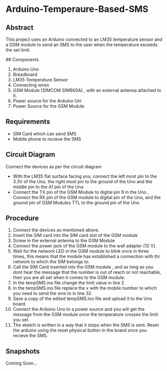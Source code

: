 # Arduino-Temperaure-Based-SMS
## Abstract
<p> This project uses an Arduino connected to an LM35 temperature sensor and a GSM module to send an SMS to the user when the temperature exceeds the set limit.</p>
## Components
<ol>
  <li>Arduino Uno</li>
  <li>Breadboard</li>
  <li>LM35 Temperature Sensor</li>
  <li>Connecting wires</li>
  <li>GSM Module [SIMCOM SIM900A] , with an external antenna attached to it.</li>
  <li>Power source for the Arduino Uni</li>
  <li>Power Source for the GSM Module</li>
</ol>

## Requirements
<ul>
  <li> SIM Card which can send SMS </li>
  <li> Mobile phone to recieve the SMS </li>
</ul>

## Circuit Diagram
Connect the devices as per the circuit diagram
<ul>
  <li> With the LM35 flat surface facing you, connect the left most pin to the 3.3V of the Uno, the right most pin to the ground of the Uno and the middle pin to the A1 pin of the Uno </li>
  <li> Connect the TX pin of the GSM Module to digital pin 9 in the Uno , Connect the RX pin of the GSM module to digital pin of the Uno, and the ground pin of GSM Modules TTL to the ground pin of the Uno </li>
</ul>

## Procedure

<ol>
  <li> Connect the devices as mentioned above.</li>
  <li> Insert the SIM card into the SIM card slot of the GSM module</li>
  <li> Screw in the external antenna to the GSM Module</li>
  <li> Connect the power jack of the GSM module to the wall adapter [12 V].</li>
  <li> Wait for the network LED in the GSM module to blink once in three times, this means that the module has established a connection with thr network to which the SIM belongs to.</li>
  <li> Call the SIM Card inserted into the GSM module , and as long as you dont hear the message that the number is out of reach or not reachable, then you are all set when it comes to the GSM module.</li>
  <li> In the tempSMS.ino file change the limit value in line 2.</li>
  <li> In the tempSMS.ino file replace the x with the mobile number to which you need to send the sms to in line 32.</li>
  <li> Save a copy of the edited tempSMS.ino file and upload it to the Uno board. </li>
  <li> Connect the Arduino Uno to a power source and you will get the message from the GSM module once the temperature crosses the limit you set. </li>
  <li> The sketch is written in a way that it stops when the SMS is sent. Reset the arduino using the reset physical button in the board once you recieve the SMS.</li>
</ol>

## Snapshots 
Coming Soon...
